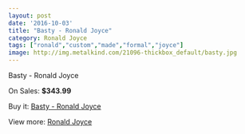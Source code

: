 ```yaml
---
layout: post
date: '2016-10-03'
title: "Basty - Ronald Joyce"
category: Ronald Joyce
tags: ["ronald","custom","made","formal","joyce"]
image: http://img.metalkind.com/21096-thickbox_default/basty.jpg
---
```

Basty - Ronald Joyce

On Sales: **$343.99**
<a href="https://www.metalkind.com/en/ronald-joyce/9221-basty.html"><amp-img layout="responsive" width="600" height="600" src="//img.metalkind.com/21096-thickbox_default/basty.jpg" alt="Basty - Ronald Joyce 0" /></a>

Buy it: [Basty - Ronald Joyce](https://www.metalkind.com/en/ronald-joyce/9221-basty.html "Basty - Ronald Joyce")

View more: [Ronald Joyce](https://www.metalkind.com/en/110-ronald-joyce "Ronald Joyce")